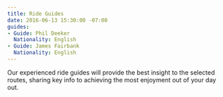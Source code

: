 ```yaml
---
title: Ride Guides
date: 2016-06-13 15:30:00 -07:00
guides:
- Guide: Phil Deeker
  Nationality: English
- Guide: James Fairbank
  Nationality: English
---
```


Our experienced ride guides will provide the best insight to the selected routes, sharing key info to achieving the most enjoyment out of your day out.